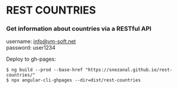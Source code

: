 # REST COUNTRIES
### Get information about countries via a RESTful API
 username: info@vm-soft.net \
 password: user1234


Deploy to gh-pages:
```
$ ng build --prod --base-href "https://snezanal.github.io/rest-countries/" 
$ npx angular-cli-ghpages --dir=dist/rest-countries
```

